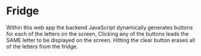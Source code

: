 # Fridge
Within this web app the backend JavaScript dynamically generates buttons for each of the letters on the screen, Clicking any of the buttons leads the SAME letter to be displayed on the screen. Hitting the clear button erases all of the letters from the fridge.
